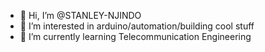 - 👋 Hi, I’m @STANLEY-NJINDO
- 👀 I’m interested in arduino/automation/building cool stuff
- 🌱 I’m currently learning Telecommunication Engineering

<!---
STANLEY-NJINDO/STANLEY-NJINDO is a ✨ special ✨ repository because its `README.md` (this file) appears on your GitHub profile.
You can click the Preview link to take a look at your changes.
--->
